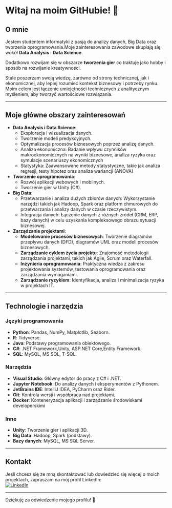 # Witaj na moim GitHubie! 👋

## O mnie

Jestem studentem informatyki z pasją do analizy danych, Big Data oraz tworzenia oprogramowania.Moje zainteresowania zawodowe skupiają się wokół **Data Analysis** i **Data Science**.

Dodatkowo rozwijam się w obszarze **tworzenia gier**  co traktuję jako hobby i sposób na rozwijanie kreatywności.

Stale poszerzam swoją wiedzę, zarówno od strony technicznej, jak i ekonomicznej, aby lepiej rozumieć kontekst biznesowy i potrzeby rynku. Moim celem jest łączenie umiejętności technicznych z analitycznym myśleniem, aby tworzyć wartościowe rozwiązania.




---

## Moje główne obszary zainteresowań
- **Data Analysis i Data Science**:
  - Eksploracja i wizualizacja danych.
  - Tworzenie modeli predykcyjnych.
  - Optymalizacja procesów biznesowych poprzez analizę danych.
  - Analiza ekonomiczna: Badanie wpływu czynników makroekonomicznych na wyniki biznesowe, analiza ryzyka oraz symulacje scenariuszy ekonomicznych
  - Statystyka: Zaawansowane metody statystyczne, takie jak analiza regresji, testy hipotez oraz analiza wariancji (ANOVA)
- **Tworzenie oprogramowania**:
  - Rozwój aplikacji webowych i mobilnych.
  - Tworzenie gier w Unity (C#).
- **Big Data**:
  - Przetwarzanie i analiza dużych zbiorów danych: Wykorzystanie narzędzi takich jak Hadoop, Spark oraz platform chmurowych do przetwarzania i analizy danych w czasie rzeczywistym.
  - Integracja danych: Łączenie danych z różnych źródeł (CRM, ERP, bazy danych) w celu uzyskania kompleksowego obrazu sytuacji biznesowej.
- **Zarządzanie projektami**:
  - **Modelowanie procesów biznesowych**: Tworzenie diagramów przepływu danych (DFD), diagramów UML oraz modeli procesów biznesowych.
  - **Zarządzanie cyklem życia projektu**: Znajomość metodologii zarządzania projektami, takich jak Agile, Scrum oraz Waterfall.
  - **Inżynieria oprogramowania**: Praktyczna wiedza z zakresu projektowania systemów, testowania oprogramowania oraz zarządzania wymaganiami.
  - **Zarządzanie ryzykiem**: Identyfikacja, analiza i minimalizacja ryzyka w projektach IT.
---

## Technologie i narzędzia
### **Języki programowania**
- **Python**: Pandas, NumPy, Matplotlib, Seaborn.
- **R**: Tidyverse.
- **Java**: Podstawy programowania obiektowego.
- **C#**: .NET Framework,Unity, ASP.NET Core,Entity Framework.
- **SQL**: MySQL, MS SQL, T-SQL.

### **Narzędzia**
- **Visual Studio**: Główny edytor do pracy z C# i .NET.
- **Jupyter Notebook**: Do analizy danych i eksperymentów z Pythonem.
- **JetBrains IDE**: IntelliJ IDEA, PyCharm oraz Rider.
- **Git**: Kontrola wersji i współpraca nad projektami.
- **Docker**: Konteneryzacja aplikacji i zarządzanie środowiskami developerskimi

### **Inne**
- **Unity**: Tworzenie gier i aplikacji 3D.
- **Big Data**: Hadoop, Spark (podstawy).
- **Bazy danych**: MySQL, MS SQL Server.

---

## Kontakt
Jeśli chcesz się ze mną skontaktować lub dowiedzieć się więcej o moich projektach, zapraszam na mój profil LinkedIn:  
[![LinkedIn](https://img.shields.io/badge/LinkedIn-Connect-blue?style=for-the-badge&logo=linkedin)](https://www.linkedin.com/in/przemysław-rumin-a38051273/)

---

Dziękuję za odwiedzenie mojego profilu! 🚀
